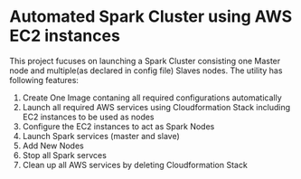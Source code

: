 # Automated Spark Cluster using AWS EC2 instances
This project fucuses on launching a Spark Cluster consisting one Master node and multiple(as declared in config file) Slaves nodes. The utility has following features:
1. Create One Image contaning all required configurations automatically
2. Launch all required AWS services using Cloudformation Stack including EC2 instances to be used as nodes
3. Configure the EC2 instances to act as Spark Nodes
4. Launch Spark services (master and slave)
6. Add New Nodes
7. Stop all Spark servces
8. Clean up all AWS services by deleting Cloudformation Stack
